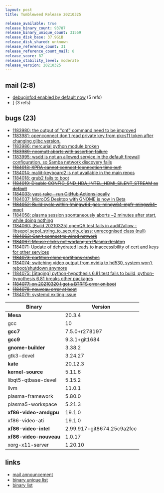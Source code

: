 ```yaml
---
layout: post
title: Tumbleweed Release 20210325

release_available: true
release_binary_count: 93787
release_binary_unique_count: 31569
release_disk_base: 37.9GiB
release_disk_shared: unknown
release_reference_count: 31
release_reference_count_mail: 8
release_score: 87
release_stability_level: moderate
release_version: 20210325
---
```


## mail (2:8)

- [debuginfod enabled by default now](https://github.com/boombatower/tumbleweed-review/issues/10) (5 refs)
- [\]](https://github.com/boombatower/tumbleweed-review/issues/10) (3 refs)

## bugs (23)

<!--more-->

- [1183980: the output of "cnf" command need to be improved](https://bugzilla.opensuse.org/show_bug.cgi?id=1183980)
- [1183981: openconnect don't read private key from pkcs11 token after changing glibc version.](https://bugzilla.opensuse.org/show_bug.cgi?id=1183981)
- [1183986: mercurial python module broken](https://bugzilla.opensuse.org/show_bug.cgi?id=1183986)
- ~~[1183989: neomutt aborts with assertion failure](https://bugzilla.opensuse.org/show_bug.cgi?id=1183989)~~
- [1183995: wsdd is not an allowed service in the default firewall configuration, so Samba network discovery fails](https://bugzilla.opensuse.org/show_bug.cgi?id=1183995)
- ~~[1184013: XPRA cannot connect (connection time out)](https://bugzilla.opensuse.org/show_bug.cgi?id=1184013)~~
- [1184014: maliit-keyboard2 is not available in the main repos](https://bugzilla.opensuse.org/show_bug.cgi?id=1184014)
- [1184018: grub2 fails to boot](https://bugzilla.opensuse.org/show_bug.cgi?id=1184018)
- ~~[1184019: Disable CONFIG_SND_HDA_INTEL_HDMI_SILENT_STREAM as default](https://bugzilla.opensuse.org/show_bug.cgi?id=1184019)~~
- ~~[1184033: yast-rake - run GitHub Actions locally](https://bugzilla.opensuse.org/show_bug.cgi?id=1184033)~~
- [1184037: MicroOS Desktop with GNOME is now in Beta](https://bugzilla.opensuse.org/show_bug.cgi?id=1184037)
- ~~[1184052: Build cycle within {mingw64-gcc, mingw64-mpfr, mingw64-mpc}](https://bugzilla.opensuse.org/show_bug.cgi?id=1184052)~~
- [1184058: plasma session spontaneously aborts ~2 minutes after start, while doing nothing](https://bugzilla.opensuse.org/show_bug.cgi?id=1184058)
- [1184060: \[Build 20210325\] openQA test fails in audit2allow - libsepol.sepol_string_to_security_class: unrecognised class (null)](https://bugzilla.opensuse.org/show_bug.cgi?id=1184060)
- ~~[1184062: Can't connect to wired network](https://bugzilla.opensuse.org/show_bug.cgi?id=1184062)~~
- ~~[1184067: Mouse clicks not working on Plasma desktop](https://bugzilla.opensuse.org/show_bug.cgi?id=1184067)~~
- [1184071: Update of dehydrated leads to inaccessibility of cert and keys for other services](https://bugzilla.opensuse.org/show_bug.cgi?id=1184071)
- ~~[1184073: partition clone partitions crashes](https://bugzilla.opensuse.org/show_bug.cgi?id=1184073)~~
- [1184074: switching video output from nvidia to hd530, system won't reboot/shutdown anymore](https://bugzilla.opensuse.org/show_bug.cgi?id=1184074)
- [1184075: \[Staging\]  python-hypothesis 6.81:test fails to build, python-hypothesis 6.81 breaks other packages](https://bugzilla.opensuse.org/show_bug.cgi?id=1184075)
- ~~[1184077: on 20210320 I got a BTRFS error on boot](https://bugzilla.opensuse.org/show_bug.cgi?id=1184077)~~
- ~~[1184078: nouveau error at boot](https://bugzilla.opensuse.org/show_bug.cgi?id=1184078)~~
- [1184079: systemd exiting issue](https://bugzilla.opensuse.org/show_bug.cgi?id=1184079)

Binary | Version
--- | ---
**Mesa** | 20.3.4
gcc | 10
**gcc7** | 7.5.0+r278197
**gcc9** | 9.3.1+git1684
**gnome-builder** | 3.38.2
gtk3-devel | 3.24.27
**kate** | 20.12.3
**kernel-source** | 5.11.6
libqt5-qtbase-devel | 5.15.2
llvm | 11.0.1
plasma-framework | 5.80.0
plasma5-workspace | 5.21.3
**xf86-video-amdgpu** | 19.1.0
xf86-video-ati | 19.1.0
**xf86-video-intel** | 2.99.917+git8674.25c9a2fcc
**xf86-video-nouveau** | 1.0.17
xorg-x11-server | 1.20.10

## links

- [mail announcement](https://github.com/boombatower/tumbleweed-review/issues/10)
- [binary unique list](http://download.opensuse.org/history/20210325/rpm.unique.list)
- [binary list](http://download.opensuse.org/history/20210325/rpm.list)
